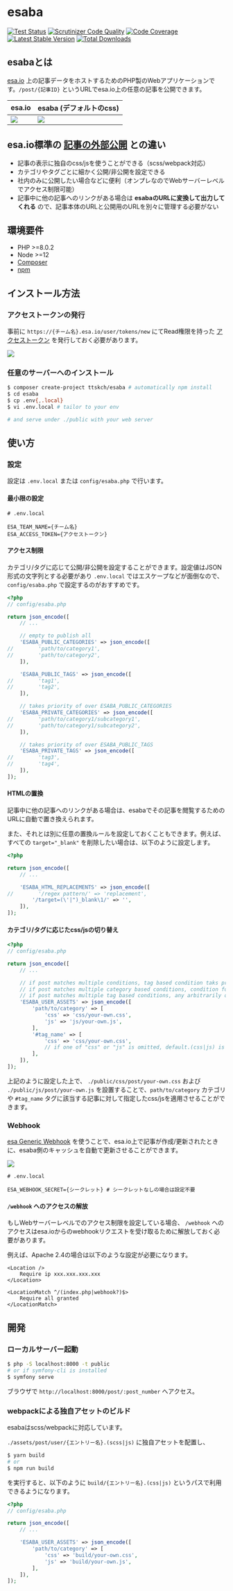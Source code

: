 # esaba

[![Test Status](https://github.com/ttskch/esaba/actions/workflows/test.yaml/badge.svg)](https://github.com/ttskch/esaba/actions/workflows/test.yaml)
[![Scrutinizer Code Quality](https://scrutinizer-ci.com/g/ttskch/esaba/badges/quality-score.png)](https://scrutinizer-ci.com/g/ttskch/esaba)
[![Code Coverage](https://scrutinizer-ci.com/g/ttskch/esaba/badges/coverage.png)](https://scrutinizer-ci.com/g/ttskch/esaba)
[![Latest Stable Version](https://poser.pugx.org/ttskch/esaba/version?format=flat-square)](https://packagist.org/packages/ttskch/esaba)
[![Total Downloads](https://poser.pugx.org/ttskch/esaba/downloads?format=flat-square)](https://packagist.org/packages/ttskch/esaba)

## esabaとは

[esa.io](https://esa.io) 上の記事データをホストするためのPHP製のWebアプリケーションです。`/post/{記事ID}` というURLでesa.io上の任意の記事を公開できます。

| esa.io | esaba (デフォルトのcss) |
| --- | --- |
| ![](https://tva1.sinaimg.cn/large/008i3skNgy1gyk8uwxnz1j31qf0u0q7e.jpg) | ![](https://tva1.sinaimg.cn/large/008i3skNgy1gyk8wcfgfqj31jl0u075s.jpg) |

## esa.io標準の [記事の外部公開](https://docs.esa.io/posts/110) との違い

- 記事の表示に独自のcss/jsを使うことができる（scss/webpack対応）
- カテゴリやタグごとに細かく公開/非公開を設定できる
- 社内のみに公開したい場合などに便利（オンプレなのでWebサーバーレベルでアクセス制限可能）
- 記事中に他の記事へのリンクがある場合は **esabaのURLに変換して出力してくれる** ので、記事本体のURLと公開用のURLを別々に管理する必要がない

## 環境要件

- PHP >=8.0.2
- Node >=12
- [Composer](https://getcomposer.org/)
- [npm](https://www.npmjs.com/)

## インストール方法

### アクセストークンの発行

事前に `https://{チーム名}.esa.io/user/tokens/new` にてRead権限を持った [アクセストークン](https://docs.esa.io/posts/102#%E8%AA%8D%E8%A8%BC%E3%81%A8%E8%AA%8D%E5%8F%AF) を発行しておく必要があります。

![](https://tva1.sinaimg.cn/large/008i3skNgy1gyk90gdd96j31z00l4go4.jpg)

### 任意のサーバーへのインストール

```bash
$ composer create-project ttskch/esaba # automatically npm install
$ cd esaba
$ cp .env{,.local}
$ vi .env.local # tailor to your env

# and serve under ./public with your web server
```

## 使い方

### 設定

設定は `.env.local` または `config/esaba.php` で行います。

#### 最小限の設定

```
# .env.local

ESA_TEAM_NAME={チーム名}
ESA_ACCESS_TOKEN={アクセストークン}
```

#### アクセス制限

カテゴリ/タグに応じて公開/非公開を設定することができます。設定値はJSON形式の文字列とする必要があり `.env.local` ではエスケープなどが面倒なので、`config/esaba.php` で設定するのがおすすめです。

```php
<?php
// config/esaba.php

return json_encode([
    // ...

    // empty to publish all
    'ESABA_PUBLIC_CATEGORIES' => json_encode([
//        'path/to/category1',
//        'path/to/category2',
    ]),

    'ESABA_PUBLIC_TAGS' => json_encode([
//        'tag1',
//        'tag2',
    ]),

    // takes priority of over ESABA_PUBLIC_CATEGORIES
    'ESABA_PRIVATE_CATEGORIES' => json_encode([
//        'path/to/category1/subcategory1',
//        'path/to/category1/subcategory2',
    ]),

    // takes priority of over ESABA_PUBLIC_TAGS
    'ESABA_PRIVATE_TAGS' => json_encode([
//        'tag3',
//        'tag4',
    ]),
]);
```

#### HTMLの置換

記事中に他の記事へのリンクがある場合は、esabaでその記事を閲覧するためのURLに自動で置き換えられます。

また、それとは別に任意の置換ルールを設定しておくこともできます。例えば、すべての `target="_blank"` を削除したい場合は、以下のように設定します。

```php
<?php

return json_encode([
    // ...

    'ESABA_HTML_REPLACEMENTS' => json_encode([
//        '/regex pattern/' => 'replacement',
        '/target=(\'|")_blank\1/' => '',
    ]),
]);
```

#### カテゴリ/タグに応じたcss/jsの切り替え

```php
<?php
// config/esaba.php

return json_encode([
    // ...

    // if post matches multiple conditions, tag based condition taks priority of over category based condition
    // if post matches multiple category based conditions, condition for deeper category is enabled
    // if post matches multiple tag based conditions, any arbitrarily one is enabled
    'ESABA_USER_ASSETS' => json_encode([
        'path/to/category' => [
            'css' => 'css/your-own.css',
            'js' => 'js/your-own.js',
        ],
        '#tag_name' => [
            'css' => 'css/your-own.css',
            // if one of "css" or "js" is omitted, default.(css|js) is used
        ],
    ]),
]);
```

上記のように設定した上で、 `./public/css/post/your-own.css` および `./public/js/post/your-own.js` を設置することで、`path/to/category` カテゴリや `#tag_name` タグに該当する記事に対して指定したcss/jsを適用させることができます。

### Webhook

[esa Generic Webhook](https://docs.esa.io/posts/37) を使うことで、esa.io上で記事が作成/更新されたときに、esaba側のキャッシュを自動で更新させることができます。

![](https://tva1.sinaimg.cn/large/008i3skNgy1gyk9f1bvjrj30u00ufwgu.jpg)

```
# .env.local

ESA_WEBHOOK_SECRET={シークレット} # シークレットなしの場合は設定不要
```

#### `/webhook` へのアクセスの解放

もしWebサーバーレベルでのアクセス制限を設定している場合、 `/webhook` へのアクセスはesa.ioからのwebhookリクエストを受け取るために解放しておく必要があります。

例えば、Apache 2.4の場合は以下のような設定が必要になります。

```
<Location />
    Require ip xxx.xxx.xxx.xxx
</Location>

<LocationMatch ^/(index.php|webhook?)$>
    Require all granted
</LocationMatch>
```

## 開発

### ローカルサーバー起動

```bash
$ php -S localhost:8000 -t public
# or if symfony-cli is installed
$ symfony serve
```

ブラウザで `http://localhost:8000/post/:post_number` へアクセス。

### webpackによる独自アセットのビルド

esabaはscss/webpackに対応しています。

`./assets/post/user/{エントリー名}.(scss|js)` に独自アセットを配置し、

```bash
$ yarn build
# or
$ npm run build
```

を実行すると、以下のように `build/{エントリー名}.(css|js)` というパスで利用できるようになります。

```php
<?php
// config/esaba.php

return json_encode([
    // ...

    'ESABA_USER_ASSETS' => json_encode([
        'path/to/category' => [
            'css' => 'build/your-own.css',
            'js' => 'build/your-own.js',
        ],
    ]),
]);
```
